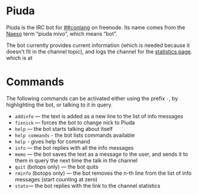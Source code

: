 Piuda
=====

Piuda is the IRC bot for [##conlang][] on freenode. Its name comes from the [Naeso][] term “piuda mivo”, which means “bot”.

The bot currently provides current information (which is needed because it doesn't fit in the channel topic), and logs the channel for the [statistics page][]. which is at 

[##conlang]: irc://chat.freenode.net/##conlang (Freenode: ##conlang)
[Naeso]: http://www.frathwiki.com/Naeso (FrathWiki: Naeso)
[statistics page]: http://j.xqz.ca/pisg/ (##conlang stats)

Commands
========

The following commands can be activated either using the prefix `-`, by highlighting the bot, or talking to it in query.

*   `addinfo` <text> — the text is added as a new line to the list of info
    messages
*   `fixnick` — forces the bot to change nick to Piuda
*   `help` — the bot starts talking about itself
*   `help commands` - the bot lists commands available
*   `help` <command> - gives help for command
*   `info` — the bot replies with all the info messages
*   `memo` <user> <text> — the bot saves the text as a message to the user, and
    sends it to them in query the next time the talk in the channel
*   `quit` (botops only) — the bot quits
*   `rminfo` <n> (botops only) — the bot removes the n-th line from the list of
    info messages (start counting at zero)
*   `stats`— the bot replies with the link to the channel statistics
